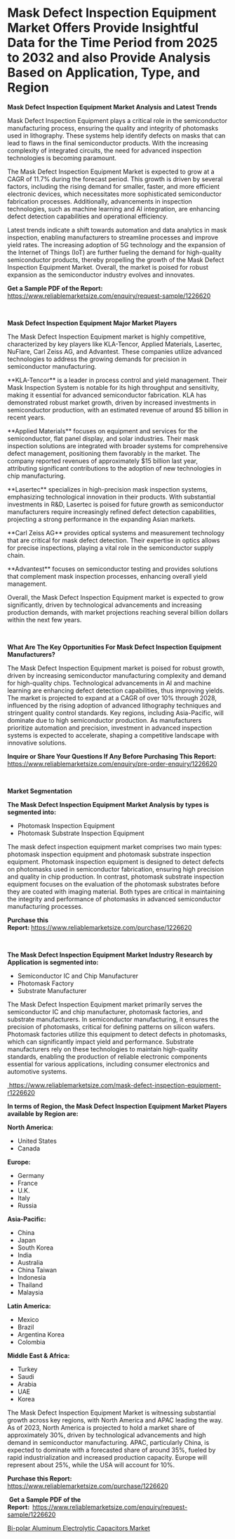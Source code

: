 <p><h1>Mask Defect Inspection Equipment Market Offers Provide Insightful Data for the Time Period from 2025 to 2032 and also Provide Analysis Based on Application, Type, and Region</h1></p><p><strong>Mask Defect Inspection Equipment Market Analysis and Latest Trends</strong></p>
<p><p>Mask Defect Inspection Equipment plays a critical role in the semiconductor manufacturing process, ensuring the quality and integrity of photomasks used in lithography. These systems help identify defects on masks that can lead to flaws in the final semiconductor products. With the increasing complexity of integrated circuits, the need for advanced inspection technologies is becoming paramount.</p><p>The Mask Defect Inspection Equipment Market is expected to grow at a CAGR of 11.7% during the forecast period. This growth is driven by several factors, including the rising demand for smaller, faster, and more efficient electronic devices, which necessitates more sophisticated semiconductor fabrication processes. Additionally, advancements in inspection technologies, such as machine learning and AI integration, are enhancing defect detection capabilities and operational efficiency.</p><p>Latest trends indicate a shift towards automation and data analytics in mask inspection, enabling manufacturers to streamline processes and improve yield rates. The increasing adoption of 5G technology and the expansion of the Internet of Things (IoT) are further fueling the demand for high-quality semiconductor products, thereby propelling the growth of the Mask Defect Inspection Equipment Market. Overall, the market is poised for robust expansion as the semiconductor industry evolves and innovates.</p></p>
<p><strong>Get a Sample PDF of the Report:&nbsp;</strong> <a href="https://www.reliablemarketsize.com/enquiry/request-sample/1226620?utm_campaign=3172&utm_medium=2&utm_source=Github&utm_content=ia&utm_term=06042025&utm_id=mask-defect-inspection-equipment">https://www.reliablemarketsize.com/enquiry/request-sample/1226620</a></p>
<p>&nbsp;</p>
<p><strong>Mask Defect Inspection Equipment Major Market Players</strong></p>
<p><p>The Mask Defect Inspection Equipment market is highly competitive, characterized by key players like KLA-Tencor, Applied Materials, Lasertec, NuFlare, Carl Zeiss AG, and Advantest. These companies utilize advanced technologies to address the growing demands for precision in semiconductor manufacturing.</p><p>**KLA-Tencor** is a leader in process control and yield management. Their Mask Inspection System is notable for its high throughput and sensitivity, making it essential for advanced semiconductor fabrication. KLA has demonstrated robust market growth, driven by increased investments in semiconductor production, with an estimated revenue of around $5 billion in recent years. </p><p>**Applied Materials** focuses on equipment and services for the semiconductor, flat panel display, and solar industries. Their mask inspection solutions are integrated with broader systems for comprehensive defect management, positioning them favorably in the market. The company reported revenues of approximately $15 billion last year, attributing significant contributions to the adoption of new technologies in chip manufacturing.</p><p>**Lasertec** specializes in high-precision mask inspection systems, emphasizing technological innovation in their products. With substantial investments in R&D, Lasertec is poised for future growth as semiconductor manufacturers require increasingly refined defect detection capabilities, projecting a strong performance in the expanding Asian markets.</p><p>**Carl Zeiss AG** provides optical systems and measurement technology that are critical for mask defect detection. Their expertise in optics allows for precise inspections, playing a vital role in the semiconductor supply chain.</p><p>**Advantest** focuses on semiconductor testing and provides solutions that complement mask inspection processes, enhancing overall yield management.</p><p>Overall, the Mask Defect Inspection Equipment market is expected to grow significantly, driven by technological advancements and increasing production demands, with market projections reaching several billion dollars within the next few years.</p></p>
<p>&nbsp;</p>
<p><strong>What Are The Key Opportunities For Mask Defect Inspection Equipment Manufacturers?</strong></p>
<p><p>The Mask Defect Inspection Equipment market is poised for robust growth, driven by increasing semiconductor manufacturing complexity and demand for high-quality chips. Technological advancements in AI and machine learning are enhancing defect detection capabilities, thus improving yields. The market is projected to expand at a CAGR of over 10% through 2028, influenced by the rising adoption of advanced lithography techniques and stringent quality control standards. Key regions, including Asia-Pacific, will dominate due to high semiconductor production. As manufacturers prioritize automation and precision, investment in advanced inspection systems is expected to accelerate, shaping a competitive landscape with innovative solutions.</p></p>
<p><strong>Inquire or Share Your Questions If Any Before Purchasing This Report:</strong> <a href="https://www.reliablemarketsize.com/enquiry/pre-order-enquiry/1226620?utm_campaign=3172&utm_medium=2&utm_source=Github&utm_content=ia&utm_term=06042025&utm_id=mask-defect-inspection-equipment">https://www.reliablemarketsize.com/enquiry/pre-order-enquiry/1226620</a></p>
<p>&nbsp;</p>
<p><strong>Market Segmentation</strong></p>
<p><strong>The Mask Defect Inspection Equipment Market Analysis by types is segmented into:</strong></p>
<p><ul><li>Photomask Inspection Equipment</li><li>Photomask Substrate Inspection Equipment</li></ul></p>
<p><p>The mask defect inspection equipment market comprises two main types: photomask inspection equipment and photomask substrate inspection equipment. Photomask inspection equipment is designed to detect defects on photomasks used in semiconductor fabrication, ensuring high precision and quality in chip production. In contrast, photomask substrate inspection equipment focuses on the evaluation of the photomask substrates before they are coated with imaging material. Both types are critical in maintaining the integrity and performance of photomasks in advanced semiconductor manufacturing processes.</p></p>
<p><strong>Purchase this Report:&nbsp;</strong><a href="https://www.reliablemarketsize.com/purchase/1226620?utm_campaign=3172&utm_medium=2&utm_source=Github&utm_content=ia&utm_term=06042025&utm_id=mask-defect-inspection-equipment">https://www.reliablemarketsize.com/purchase/1226620</a></p>
<p>&nbsp;</p>
<p><strong>The Mask Defect Inspection Equipment Market Industry Research by Application is segmented into:</strong></p>
<p><ul><li>Semiconductor IC and Chip Manufacturer</li><li>Photomask Factory</li><li>Substrate Manufacturer</li></ul></p>
<p><p>The Mask Defect Inspection Equipment market primarily serves the semiconductor IC and chip manufacturer, photomask factories, and substrate manufacturers. In semiconductor manufacturing, it ensures the precision of photomasks, critical for defining patterns on silicon wafers. Photomask factories utilize this equipment to detect defects in photomasks, which can significantly impact yield and performance. Substrate manufacturers rely on these technologies to maintain high-quality standards, enabling the production of reliable electronic components essential for various applications, including consumer electronics and automotive systems.</p></p>
<p><a href="https://www.reliablemarketsize.com/mask-defect-inspection-equipment-r1226620?utm_campaign=3172&utm_medium=2&utm_source=Github&utm_content=ia&utm_term=06042025&utm_id=mask-defect-inspection-equipment">&nbsp;https://www.reliablemarketsize.com/mask-defect-inspection-equipment-r1226620</a></p>
<p><strong>In terms of Region, the Mask Defect Inspection Equipment Market Players available by Region are:</strong></p>
<p>
    <p> <strong> North America: </strong>
        <ul>
            <li>United States</li>
            <li>Canada</li>
        </ul>
        </p> 
    <p> <strong> Europe: </strong>
        <ul>
            <li>Germany</li>
            <li>France</li>
            <li>U.K.</li>
            <li>Italy</li>
            <li>Russia</li>
        </ul>
        </p> 
    <p> <strong> Asia-Pacific: </strong>
        <ul>
            <li>China</li>
            <li>Japan</li>
            <li>South Korea</li>
            <li>India</li>
            <li>Australia</li>
            <li>China Taiwan</li>
            <li>Indonesia</li>
            <li>Thailand</li>
            <li>Malaysia</li>
        </ul>
        </p> 
    <p> <strong> Latin America: </strong>
        <ul>
            <li>Mexico</li>
            <li>Brazil</li>
            <li>Argentina Korea</li>
            <li>Colombia</li>
        </ul>
        </p> 
    <p> <strong> Middle East & Africa: </strong>
        <ul>
            <li>Turkey</li>
            <li>Saudi</li>
            <li>Arabia</li>
            <li>UAE</li>
            <li>Korea</li>
        </ul>
    </p>
    </p>
<p><p>The Mask Defect Inspection Equipment Market is witnessing substantial growth across key regions, with North America and APAC leading the way. As of 2023, North America is projected to hold a market share of approximately 30%, driven by technological advancements and high demand in semiconductor manufacturing. APAC, particularly China, is expected to dominate with a forecasted share of around 35%, fueled by rapid industrialization and increased production capacity. Europe will represent about 25%, while the USA will account for 10%.</p></p>
<p><strong>Purchase this Report: </strong><a href="https://www.reliablemarketsize.com/purchase/1226620?utm_campaign=3172&utm_medium=2&utm_source=Github&utm_content=ia&utm_term=06042025&utm_id=mask-defect-inspection-equipment">https://www.reliablemarketsize.com/purchase/1226620</a></p>
<p>&nbsp;<strong>Get a Sample PDF of the Report:&nbsp;&nbsp;</strong><a href="https://www.reliablemarketsize.com/enquiry/request-sample/1226620?utm_campaign=3172&utm_medium=2&utm_source=Github&utm_content=ia&utm_term=06042025&utm_id=mask-defect-inspection-equipment">https://www.reliablemarketsize.com/enquiry/request-sample/1226620</a></p>
<p><strong></strong></p>
<p><p><a href="https://github.com/wakerizaak8g/Market-Research-Report-List-1/blob/main/bi-polar-aluminum-electrolytic-capacitors-market.md?utm_campaign=3172&utm_medium=2&utm_source=Github&utm_content=ia&utm_term=06042025&utm_id=mask-defect-inspection-equipment">Bi-polar Aluminum Electrolytic Capacitors Market</a></p></p>